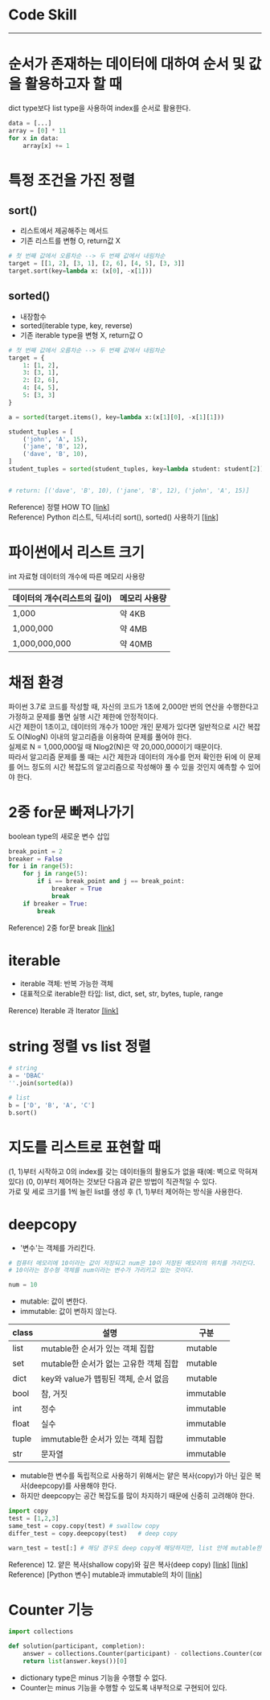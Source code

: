 # Code Skill

---

# 순서가 존재하는 데이터에 대하여 순서 및 값을 활용하고자 할 때
dict type보다 list type을 사용하여 index를 순서로 활용한다.

```python
data = [...]
array = [0] * 11
for x in data:
    array[x] += 1
```

# 특정 조건을 가진 정렬
## sort()
* 리스트에서 제공해주는 메서드
* 기존 리스트를 변형 O, return값 X
```python
# 첫 번째 값에서 오름차순 --> 두 번째 값에서 내림차순
target = [[1, 2], [3, 1], [2, 6], [4, 5], [3, 3]]
target.sort(key=lambda x: (x[0], -x[1]))
```

## sorted()
* 내장함수
* sorted(iterable type, key, reverse)
* 기존 iterable type을 변형 X, return값 O
```python
# 첫 번째 값에서 오름차순 --> 두 번째 값에서 내림차순
target = {
    1: [1, 2],
    3: [3, 1],
    2: [2, 6],
    4: [4, 5],
    5: [3, 3]
}

a = sorted(target.items(), key=lambda x:(x[1][0], -x[1][1]))
```
```python
student_tuples = [
    ('john', 'A', 15),
    ('jane', 'B', 12),
    ('dave', 'B', 10),
]
student_tuples = sorted(student_tuples, key=lambda student: student[2])   # sort by age


# return: [('dave', 'B', 10), ('jane', 'B', 12), ('john', 'A', 15)]
```
Reference) 정렬 HOW TO [[link]](https://docs.python.org/ko/3/howto/sorting.html) <br>
Reference) Python 리스트, 딕셔너리 sort(), sorted() 사용하기 [[link]](https://brownbears.tistory.com/484)



# 파이썬에서 리스트 크기
int 자료형 데이터의 개수에 따른 메모리 사용량

|데이터의 개수(리스트의 길이)|메모리 사용량|
|---|---|
|1,000|약 4KB|
|1,000,000|약 4MB|
|1,000,000,000|약 40MB|



# 채점 환경
파이썬 3.7로 코드를 작성할 때, 자신의 코드가 1초에 2,000만 번의 연산을 수행한다고 가정하고 문제를 풀면 실행 시간 제한에 안정적이다.<br>
시간 제한이 1초이고, 데이터의 개수가 100만 개인 문제가 있다면 일반적으로 시간 복잡도 O(NlogN) 이내의 알고리즘을 이용하여 문제를 풀어야 한다.<br>
실제로 N = 1,000,000일 때 Nlog2(N)은 약 20,000,000이기 때문이다.<br>
따라서 알고리즘 문제를 풀 때는 시간 제한과 데이터의 개수를 먼저 확인한 뒤에 이 문제를 어느 정도의 시간 복잡도의 알고리즘으로 작성해야 풀 수 있을 것인지 예측할 수 있어야 한다.



# 2중 for문 빠져나가기
boolean type의 새로운 변수 삽입
```python
break_point = 2
breaker = False
for i in range(5):
    for j in range(5):
        if i == break_point and j == break_point:
            breaker = True
            break
    if breaker = True:
        break
```
Reference) 2중 for문 break [[link]](https://gomguard.tistory.com/190)




# iterable
* iterable 객체: 반복 가능한 객체
* 대표적으로 iterable한 타입: list, dict, set, str, bytes, tuple, range

Rerence) Iterable 과 Iterator [[link]](https://wikidocs.net/16068)



# string 정렬 vs list 정렬
```python
# string
a = 'DBAC'
''.join(sorted(a))

# list
b = ['D', 'B', 'A', 'C']
b.sort()
```



# 지도를 리스트로 표현할 때
(1, 1)부터 시작하고 0의 index를 갖는 데이터들의 활용도가 없을 때(예: 벽으로 막혀져 있다) (0, 0)부터 제어하는 것보단 다음과 같은 방법이 직관적일 수 있다.<br>
가로 및 세로 크기를 1씩 늘린 list를 생성 후 (1, 1)부터 제어하는 방식을 사용한다.



# deepcopy
* '변수'는 객체를 가리킨다.
```python
# 컴퓨터 메모리에 10이라는 값이 저장되고 num은 10이 저장된 메모리의 위치를 가리킨다.
# 10이라는 정수형 객체를 num이라는 변수가 가리키고 있는 것이다.

num = 10
```
* mutable: 값이 변한다.
* immutable: 값이 변하지 않는다.

|class|설명|구분|
|---|---|---|
|list|mutable한 순서가 있는 객체 집합|mutable|
|set|mutable한 순서가 없는 고유한 객체 집합|mutable|
|dict|key와 value가 맵핑된 객체, 순서 없음|mutable|
|bool|참, 거짓|immutable|
|int|정수|immutable|
|float|실수|immutable|
|tuple|immutable한 순서가 있는 객체 집합|immutable|
|str|문자열|immutable|

* mutable한 변수를 독립적으로 사용하기 위해서는 얕은 복사(copy)가 아닌 깊은 복사(deepcopy)를 사용해야 한다.
* 하지만 deepcopy는 공간 복잡도를 많이 차지하기 때문에 신중히 고려해야 한다.

```python
import copy
test = [1,2,3]
same_test = copy.copy(test) # swallow copy
differ_test = copy.deepcopy(test)   # deep copy

warn_test = test[:] # 해당 경우도 deep copy에 해당하지만, list 안에 mutable한 객체가 존재할 경우 문제가 될 수 있다.

```
Reference) 12. 얕은 복사(shallow copy)와 깊은 복사(deep copy) [[link]](https://suwoni-codelab.com/python%20%EA%B8%B0%EB%B3%B8/2018/03/02/Python-Basic-copy/) [[link]](https://wikidocs.net/16038) <br>
Reference) [Python 변수] mutable과 immutable의 차이 [[link]](https://ledgku.tistory.com/54)



# Counter 기능

```python
import collections

def solution(participant, completion):
    answer = collections.Counter(participant) - collections.Counter(completion)
    return list(answer.keys())[0]
```

* dictionary type은 minus 기능을 수행할 수 없다.
* Counter는 minus 기능을 수행할 수 있도록 내부적으로 구현되어 있다.